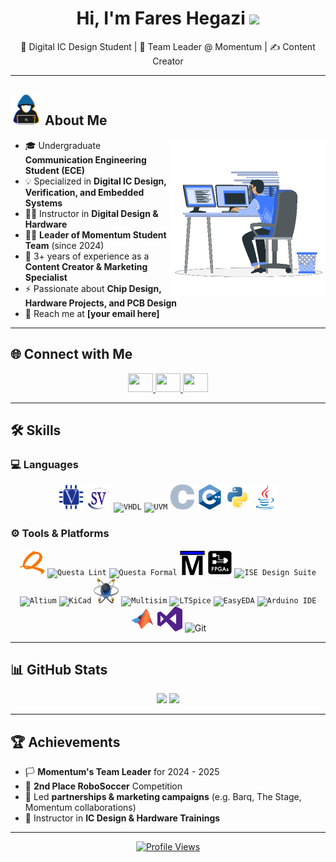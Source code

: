 <h1 align="center">Hi, I'm Fares Hegazi <img src="https://media.giphy.com/media/hvRJCLFzcasrR4ia7z/giphy.gif" width="35"></h1>

<p align="center">
🚀 Digital IC Design Student | 🎯 Team Leader @ Momentum | ✍️ Content Creator  
</p>

---

## <picture><img src="https://github.com/Ahmed-Yasser1/Ahmed-Yasser1/blob/main/about_me.gif?raw=true" width="50px"></picture> About Me  

<picture> 
  <img align="right" src="https://github.com/Ahmed-Yasser1/Ahmed-Yasser1/blob/main/Right_Side.gif?raw=true" width="250px">
</picture>

- 🎓 Undergraduate **Communication Engineering Student (ECE)**  
- 💡 Specialized in **Digital IC Design, Verification, and Embedded Systems**  
- 👨‍🏫 Instructor in **Digital Design & Hardware**  
- 🧑‍💼 **Leader of Momentum Student Team** (since 2024)  
- 📝 3+ years of experience as a **Content Creator & Marketing Specialist**  
- ⚡ Passionate about **Chip Design, Hardware Projects, and PCB Design**  
- 📧 Reach me at **[your email here]**  

---

## 🌐 Connect with Me  

<p align="center">
  <a href="https://www.linkedin.com/in/fares-hegazi" target="_blank">
    <img src="https://raw.githubusercontent.com/rahuldkjain/github-profile-readme-generator/master/src/images/icons/Social/linked-in-alt.svg" height="30" width="40" />
  </a>
  <a href="https://www.facebook.com/fares.wael.37" target="_blank">
    <img src="https://raw.githubusercontent.com/rahuldkjain/github-profile-readme-generator/master/src/images/icons/Social/facebook.svg" height="30" width="40" />
  </a>
  <a href="https://fareshegazi.github.io" target="_blank">
    <img src="https://img.icons8.com/ios-filled/50/000000/domain.png" height="30" width="40" />
  </a>
</p>  

---

## 🛠️ Skills  

### 💻 Languages  
<p align="center">
  <code><img src="verilog.png" alt="Verilog" width="40" height="40"/></code>
  <code><img src="SVicon.jpg" alt="SystemVerilog" width="40" height="40"/></code>
  <code><img src="https://img.icons8.com/color/48/vhdl.png" alt="VHDL" width="40" height="40"/></code>
  <code><img src="https://img.icons8.com/ios-filled/50/uvm.png" alt="UVM" width="40" height="40"/></code>
  <code><img src="https://raw.githubusercontent.com/devicons/devicon/master/icons/c/c-original.svg" width="40" height="40" /></code>
  <code><img src="https://raw.githubusercontent.com/devicons/devicon/master/icons/cplusplus/cplusplus-original.svg" width="40" height="40" /></code>
  <code><img src="https://raw.githubusercontent.com/devicons/devicon/master/icons/python/python-original.svg" width="40" height="40"/></code>
  <code><img src="https://raw.githubusercontent.com/devicons/devicon/master/icons/java/java-original.svg" width="40" height="40"/></code>
</p>  

### ⚙️ Tools & Platforms  
<p align="center">
  <code><img src="QuestaSim.png" alt="QuestaSim" width="40" height="40"/></code>
  <code><img src="https://img.icons8.com/ios/50/inspection.png" alt="Questa Lint" width="40" height="40"/></code>
  <code><img src="https://img.icons8.com/ios/50/security-checked.png" alt="Questa Formal" width="40" height="40"/></code>
  <code><img src="ModelSim.png" alt="ModelSim" width="40" height="40"/></code>
  <code><img src="FPGA.png" alt="Vivado" width="40" height="40"/></code>
  <code><img src="https://img.icons8.com/ios/50/microchip.png" alt="ISE Design Suite" width="40" height="40"/></code>
  <code><img src="https://img.icons8.com/color/48/altium-designer.png" alt="Altium" width="40" height="40"/></code>
  <code><img src="https://img.icons8.com/color/48/kicad.png" alt="KiCad" width="40" height="40"/></code>
  <code><img src="proteus.png" alt="Proteus" width="40" height="40"/></code>
  <code><img src="https://img.icons8.com/ios/50/electronics.png" alt="Multisim" width="40" height="40"/></code>
  <code><img src="https://img.icons8.com/ios/50/electronics-engineering.png" alt="LTSpice" width="40" height="40"/></code>
  <code><img src="https://img.icons8.com/color/48/easyeda.png" alt="EasyEDA" width="40" height="40"/></code>
  <code><img src="https://img.icons8.com/color/48/arduino.png" alt="Arduino IDE" width="40" height="40"/></code>
  <code><img src="https://raw.githubusercontent.com/devicons/devicon/master/icons/matlab/matlab-original.svg" alt="MATLAB" width="40" height="40"/></code>
  <code><img src="https://raw.githubusercontent.com/devicons/devicon/master/icons/visualstudio/visualstudio-plain.svg" alt="VS Studio" width="40" height="40"/></code>
  <img src="https://user-images.githubusercontent.com/64439609/212556802-77a65ec1-aa71-4272-b603-1a57d1914678.png" width="40" height="40" alt="Git"/>
</p>  

---

## 📊 GitHub Stats  

<p align="center">
  <img src="https://github-readme-stats.vercel.app/api?username=Fares-Hegazi&show_icons=true&theme=tokyonight" height="180px"/>
  <img src="https://github-readme-stats.vercel.app/api/top-langs/?username=Fares-Hegazi&layout=compact&theme=tokyonight" height="180px"/>
</p>

---

## 🏆 Achievements  
- 🏳️ **Momentum's Team Leader** for 2024 - 2025  
- 🥈 **2nd Place RoboSoccer** Competition  
- 🤝 Led **partnerships & marketing campaigns** (e.g. Barq, The Stage, Momentum collaborations)  
- 🎤 Instructor in **IC Design & Hardware Trainings**  

---

<p align="center">
  <a href="#"><img src="https://profile-counter.glitch.me/Fares-Hegazi/count.svg" alt="Profile Views"></a>  
</p>
